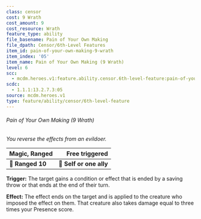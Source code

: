 ```yaml
---
class: censor
cost: 9 Wrath
cost_amount: 9
cost_resource: Wrath
feature_type: ability
file_basename: Pain of Your Own Making
file_dpath: Censor/6th-Level Features
item_id: pain-of-your-own-making-9-wrath
item_index: '05'
item_name: Pain of Your Own Making (9 Wrath)
level: 6
scc:
  - mcdm.heroes.v1:feature.ability.censor.6th-level-feature:pain-of-your-own-making-9-wrath
scdc:
  - 1.1.1:13.2.7.3:05
source: mcdm.heroes.v1
type: feature/ability/censor/6th-level-feature
---
```


###### Pain of Your Own Making (9 Wrath)

*You reverse the effects from an evildoer.*

| **Magic, Ranged** |      **Free triggered** |
| ----------------- | ----------------------: |
| **📏 Ranged 10**  | **🎯 Self or one ally** |

**Trigger:** The target gains a condition or effect that is ended by a saving throw or that ends at the end of their turn.

**Effect:** The effect ends on the target and is applied to the creature who imposed the effect on them. That creature also takes damage equal to three times your Presence score.
